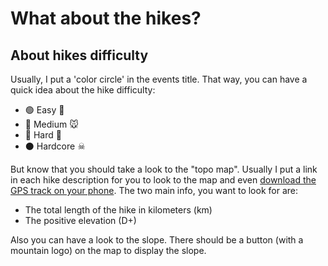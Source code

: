 # What about the hikes?

## About hikes difficulty

Usually, I put a 'color circle' in the events title. That way, you can have a quick idea about the hike difficulty:

- 🟢 Easy 🐢
- 🔵 Medium 🐭
- 🔴 Hard 🐇
- ⚫ Hardcore ☠

But know that you should take a look to the "topo map". Usually I put a link in each hike description for you to look to the map and even [download the GPS track on your phone](../TutoOsmAnd/README.md). The two main info, you want to look for are:

- The total length of the hike in kilometers (km)
- The positive elevation (D+)

Also you can have a look to the slope. There should be a button (with a mountain logo) on the map to display the slope.

